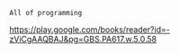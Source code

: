 ```
All of programming
```
https://play.google.com/books/reader?id=-zViCgAAQBAJ&pg=GBS.PA617.w.5.0.58
